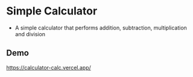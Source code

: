 # Simple Calculator

- A simple calculator that performs addition, subtraction, multiplication and division

## Demo

https://calculator-calc.vercel.app/
